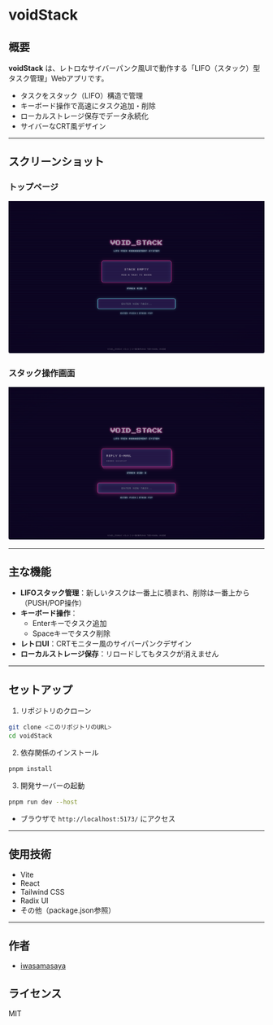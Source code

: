 # voidStack

## 概要
**voidStack** は、レトロなサイバーパンク風UIで動作する「LIFO（スタック）型タスク管理」Webアプリです。

- タスクをスタック（LIFO）構造で管理
- キーボード操作で高速にタスク追加・削除
- ローカルストレージ保存でデータ永続化
- サイバーなCRT風デザイン

---

## スクリーンショット

### トップページ
![トップページ](public/screenshots/top-page.png)

### スタック操作画面
![スタック画面](public/screenshots/stack.png)

---

## 主な機能
- **LIFOスタック管理**：新しいタスクは一番上に積まれ、削除は一番上から（PUSH/POP操作）
- **キーボード操作**：
  - Enterキーでタスク追加
  - Spaceキーでタスク削除
- **レトロUI**：CRTモニター風のサイバーパンクデザイン
- **ローカルストレージ保存**：リロードしてもタスクが消えません

---

## セットアップ

1. リポジトリのクローン
```bash
git clone <このリポジトリのURL>
cd voidStack
```
2. 依存関係のインストール
```bash
pnpm install
```
3. 開発サーバーの起動
```bash
pnpm run dev --host
```
- ブラウザで `http://localhost:5173/` にアクセス

---

## 使用技術
- Vite
- React
- Tailwind CSS
- Radix UI
- その他（package.json参照）

---

## 作者
- [iwasamasaya](https://github.com/iwasamasaya)

## ライセンス
MIT 